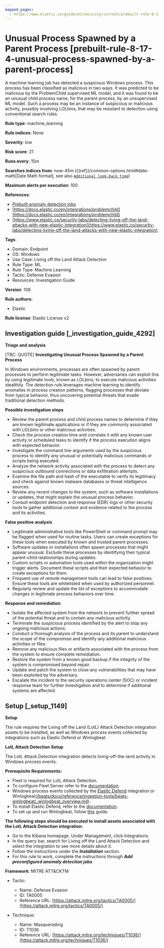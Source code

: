 ```yaml
---
mapped_pages:
  - https://www.elastic.co/guide/en/security/current/prebuilt-rule-8-17-4-unusual-process-spawned-by-a-parent-process.html
---
```


# Unusual Process Spawned by a Parent Process [prebuilt-rule-8-17-4-unusual-process-spawned-by-a-parent-process]

A machine learning job has detected a suspicious Windows process. This process has been classified as malicious in two ways. It was predicted to be malicious by the ProblemChild supervised ML model, and it was found to be an unusual child process name, for the parent process, by an unsupervised ML model. Such a process may be an instance of suspicious or malicious activity, possibly involving LOLbins, that may be resistant to detection using conventional search rules.

**Rule type**: machine_learning

**Rule indices**: None

**Severity**: low

**Risk score**: 21

**Runs every**: 15m

**Searches indices from**: now-45m ({{ref}}/common-options.html#date-math[Date Math format], see also [`Additional look-back time`](docs-content://solutions/security/detect-and-alert/create-detection-rule.md#rule-schedule))

**Maximum alerts per execution**: 100

**References**:

* [Prebuilt anomaly detection jobs](docs-content://reference/security/prebuilt-anomaly-detection-jobs.md)
* [https://docs.elastic.co/en/integrations/problemchild](https://docs.elastic.co/en/integrations/problemchild)
* [https://www.elastic.co/security-labs/detecting-living-off-the-land-attacks-with-new-elastic-integration](https://www.elastic.co/security-labs/detecting-living-off-the-land-attacks-with-new-elastic-integration)

**Tags**:

* Domain: Endpoint
* OS: Windows
* Use Case: Living off the Land Attack Detection
* Rule Type: ML
* Rule Type: Machine Learning
* Tactic: Defense Evasion
* Resources: Investigation Guide

**Version**: 108

**Rule authors**:

* Elastic

**Rule license**: Elastic License v2

## Investigation guide [_investigation_guide_4292]

**Triage and analysis**

[TBC: QUOTE]
**Investigating Unusual Process Spawned by a Parent Process**

In Windows environments, processes are often spawned by parent processes to perform legitimate tasks. However, adversaries can exploit this by using legitimate tools, known as LOLbins, to execute malicious activities stealthily. The detection rule leverages machine learning to identify anomalies in process creation patterns, flagging processes that deviate from typical behavior, thus uncovering potential threats that evade traditional detection methods.

**Possible investigation steps**

* Review the parent process and child process names to determine if they are known legitimate applications or if they are commonly associated with LOLbins or other malicious activities.
* Check the process creation time and correlate it with any known user activity or scheduled tasks to identify if the process execution aligns with expected behavior.
* Investigate the command line arguments used by the suspicious process to identify any unusual or potentially malicious commands or scripts being executed.
* Analyze the network activity associated with the process to detect any suspicious outbound connections or data exfiltration attempts.
* Examine the file path and hash of the executable to verify its legitimacy and check against known malware databases or threat intelligence sources.
* Review any recent changes to the system, such as software installations or updates, that might explain the unusual process behavior.
* Consult endpoint detection and response (EDR) logs or other security tools to gather additional context and evidence related to the process and its activities.

**False positive analysis**

* Legitimate administrative tools like PowerShell or command prompt may be flagged when used for routine tasks. Users can create exceptions for these tools when executed by known and trusted parent processes.
* Software updates or installations often spawn processes that might appear unusual. Exclude these processes by identifying their typical parent-child relationships during updates.
* Custom scripts or automation tools used within the organization might trigger alerts. Document these scripts and their expected behavior to create exceptions for them.
* Frequent use of remote management tools can lead to false positives. Ensure these tools are whitelisted when used by authorized personnel.
* Regularly review and update the list of exceptions to accommodate changes in legitimate process behaviors over time.

**Response and remediation**

* Isolate the affected system from the network to prevent further spread of the potential threat and to contain any malicious activity.
* Terminate the suspicious process identified by the alert to stop any ongoing malicious actions.
* Conduct a thorough analysis of the process and its parent to understand the scope of the compromise and identify any additional malicious activities or files.
* Remove any malicious files or artifacts associated with the process from the system to ensure complete remediation.
* Restore the system from a known good backup if the integrity of the system is compromised beyond repair.
* Update and patch the system to close any vulnerabilities that may have been exploited by the adversary.
* Escalate the incident to the security operations center (SOC) or incident response team for further investigation and to determine if additional systems are affected.


## Setup [_setup_1149]

**Setup**

The rule requires the Living off the Land (LotL) Attack Detection integration assets to be installed, as well as Windows process events collected by integrations such as Elastic Defend or Winlogbeat.

**LotL Attack Detection Setup**

The LotL Attack Detection integration detects living-off-the-land activity in Windows process events.

**Prerequisite Requirements:**

* Fleet is required for LotL Attack Detection.
* To configure Fleet Server refer to the [documentation](docs-content://reference/ingestion-tools/fleet/fleet-server.md).
* Windows process events collected by the [Elastic Defend](https://docs.elastic.co/en/integrations/endpoint) integration or Winlogbeat([/beats/docs/reference/ingestion-tools/beats-winlogbeat/_winlogbeat_overview.md](beats://reference/winlogbeat/_winlogbeat_overview.md)).
* To install Elastic Defend, refer to the [documentation](docs-content://solutions/security/configure-elastic-defend/install-elastic-defend.md).
* To set up and run Winlogbeat, follow [this](beats://reference/winlogbeat/winlogbeat-installation-configuration.md) guide.

**The following steps should be executed to install assets associated with the LotL Attack Detection integration:**

* Go to the Kibana homepage. Under Management, click Integrations.
* In the query bar, search for Living off the Land Attack Detection and select the integration to see more details about it.
* Follow the instructions under the ***Installation*** section.
* For this rule to work, complete the instructions through ***Add preconfigured anomaly detection jobs***.

**Framework**: MITRE ATT&CKTM

* Tactic:

    * Name: Defense Evasion
    * ID: TA0005
    * Reference URL: [https://attack.mitre.org/tactics/TA0005/](https://attack.mitre.org/tactics/TA0005/)

* Technique:

    * Name: Masquerading
    * ID: T1036
    * Reference URL: [https://attack.mitre.org/techniques/T1036/](https://attack.mitre.org/techniques/T1036/)



